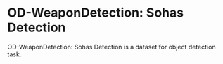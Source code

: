 # OD-WeaponDetection: Sohas Detection

OD-WeaponDetection: Sohas Detection is a dataset for object detection task.